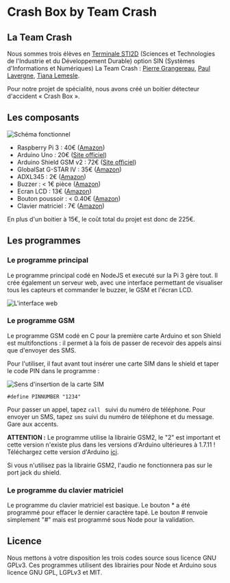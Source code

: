 # Crash Box by Team Crash

## La Team Crash

Nous sommes trois élèves en [Terminale STI2D](http://www.onisep.fr/Choisir-mes-etudes/Au-lycee-au-CFA/Au-lycee-general-et-technologique/Les-bacs-technologiques/Le-bac-STI2D-sciences-et-technologies-de-l-industrie-et-du-developpement-durable) (Sciences et Technologies de l'Industrie et du Développement Durable) option SIN (Systèmes d'Informations et Numériques)
La Team Crash : [Pierre Grangereau](https://pierre.grangereau.fr/), [Paul Lavergne](https://pghofficiel.wixsite.com/paul-lavergne), [Tiana Lemesle](https://tianalemesle.github.io/).

Pour notre projet de spécialité, nous avons créé un boitier détecteur d'accident « Crash Box ».

## Les composants

![Schéma fonctionnel](https://cdn.rawgit.com/tianalemesle/crashbox/master/Fonctionnel_v3.1.png)

 - Raspberry Pi 3 : 40€ ([Amazon](https://www.amazon.fr/Raspberry-Pi-Carte-M%C3%A8re-Model/dp/B01CCOXV34/))
 - Arduino Uno : 20€ ([Site officiel](https://store.arduino.cc/arduino-uno-rev3))
 - Arduino Shield GSM v2 : 72€ ([Site officiel](https://store.arduino.cc/arduino-genuino/arduino-genuino-shields/arduino-gsm-shield-2-integrated-antenna))
 - GlobalSat G-STAR IV : 35€ ([Amazon](https://www.amazon.fr/USG-SiRFIV-USB-GPS-Receiver/dp/B008200LHW/))
 - ADXL345 : 2€ ([Amazon](https://www.amazon.fr/SODIAL-ADXL345-Digital-Acceleration-dinclinaison/dp/B00KBPR3E0/))
 - Buzzer : < 1€ pièce ([Amazon](https://www.amazon.fr/industrielle-buzzer-dalarme-avertisseur-sonore/dp/B00W8YEG8S/))
 - Ecran LCD : 13€ ([Amazon](https://www.amazon.fr/SunFounder-Serial-Module-Arduino-Mega2560/dp/B01GPUMP9C/))
 - Bouton poussoir : < 0.40€ ([Amazon](https://www.amazon.fr/SODIAL-Bouton-poussoir-commutateur-ronde-rouge/dp/B00F4MGQU2/))
 - Clavier matriciel : 7€ ([Amazon](https://www.amazon.fr/Spiratronics-SM2-012-Clavier-matriciel-3x4/dp/B0093Z58VE))

En plus d'un boitier à 15€, le coût total du projet est donc de 225€.

## Les programmes

### Le programme principal

Le programme principal codé en NodeJS et executé sur la Pi 3 gère tout.
Il crée également un serveur web, avec une interface permettant de visualiser tous les capteurs et commander le buzzer, le GSM et l'écran LCD.

![L'interface web](https://cdn.rawgit.com/tianalemesle/crashbox/master/Screen%20Shot%2004-27-17%20at%2001.44%20PM.PNG)

### Le programme GSM

Le programme GSM codé en C pour la première carte Arduino et son Shield est multifonctions : il permet à la fois de passer de recevoir des appels ainsi que d'envoyer des SMS.

Pour l'utiliser, il faut avant tout insérer une carte SIM dans le shield et taper le code PIN dans le programme :

![Sens d'insertion de la carte SIM](https://cdn.rawgit.com/tianalemesle/crashbox/master/images/Arduino%20GSM%202.jpg)

    #define PINNUMBER "1234"

Pour passer un appel, tapez `call ` suivi du numéro de téléphone.
Pour envoyer un SMS, tapez `sms` suivi du numéro de téléphone et du message. Gare aux accents.

**ATTENTION :** Le programme utilise la librairie GSM2, le "2" est important et cette version n'existe plus dans les versions d'Arduino ultérieures à 1.7.11 ! Téléchargez cette version d'Arduino [ici](http://www.arduino.org/previous-releases).

Si vous n'utilisez pas la librairie GSM2, l'audio ne fonctionnera pas sur le port jack du shield.

### Le programme du clavier matriciel

Le programme du clavier matriciel est basique.
Le bouton * a été programmé pour effacer le dernier caractère tapé.
Le bouton # renvoie simplement "#" mais est programmé sous Node pour la validation.

## Licence

Nous mettons à votre disposition les trois codes source sous licence GNU GPLv3.
Ces programmes utilisent des librairies pour Node et Arduino sous licence GNU GPL, LGPLv3 et MIT.

